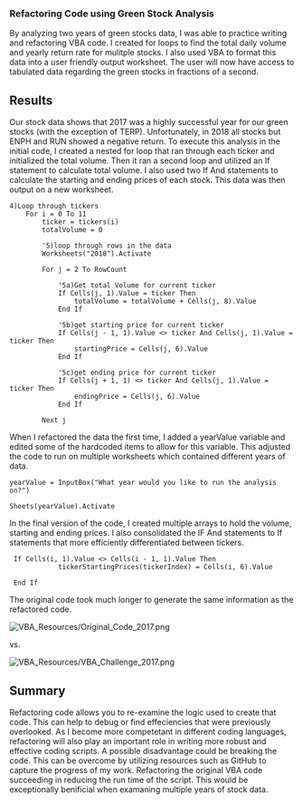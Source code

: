 ### Refactoring Code using Green Stock Analysis
By analyzing two years of green stocks data, I was able to practice writing and refactoring VBA code.  I created for loops to find the total daily volume and yearly return rate for mulitple stocks.  I also used VBA to format this data into a user friendly output worksheet.  The user will now have access to tabulated data regarding the green stocks in fractions of a second.  
## Results
Our stock data shows that 2017 was a highly successful year for our green stocks (with the exception of TERP). Unfortunately, in 2018 all stocks but ENPH and RUN showed a negative return. To execute this analysis in the initial code, I created a nested for loop that ran through each ticker and initialized the total volume.  Then it ran a second loop and utilized an If statement to calculate total volume. I also used two If And statements to calculate the starting and ending prices of each stock. This data was then output on a new worksheet. 
```
4)Loop through tickers
    For i = 0 To 11
        ticker = tickers(i)
        totalVolume = 0
        
        '5)loop through rows in the data
        Worksheets("2018").Activate
        
        For j = 2 To RowCount
        
            '5a)Get total Volume for current ticker
            If Cells(j, 1).Value = ticker Then
                totalVolume = totalVolume + Cells(j, 8).Value
            End If
            
            '5b)get starting price for current ticker
            If Cells(j - 1, 1).Value <> ticker And Cells(j, 1).Value = ticker Then
                startingPrice = Cells(j, 6).Value
            End If
            
            '5c)get ending price for current ticker
            If Cells(j + 1, 1) <> ticker And Cells(j, 1).Value = ticker Then
                endingPrice = Cells(j, 6).Value
            End If
            
        Next j
 ```
 
When I refactored the data the first time, I added a yearValue variable and edited some of the hardcoded items to allow for this variable. This adjusted the code to run on multiple worksheets which contained different years of data. 
```
yearValue = InputBox("What year would you like to run the analysis on?")

Sheets(yearValue).Activate
```
In the final version of the code, I created multiple arrays to hold the volume, starting and ending prices.  I also consolidated the IF And statements to If statements that more efficiently differentiated between tickers.
```
 If Cells(i, 1).Value <> Cells(i - 1, 1).Value Then
            tickerStartingPrices(tickerIndex) = Cells(i, 6).Value
            
 End If
 ```
 
 The original code took much longer to generate the same information as the refactored code.
 
 
 ![VBA_Resources/Original_Code_2017.png](https://github.com/lindseyasterman/stock-analysis/commit/b9e617a817f17dad56dd099c9ed1ccc2e14b174b#diff-00a989b757f76fbf5e0cc24e358ce374d804ca7f3ce15817e3d02bca2d023d2e)

 vs.
 
 ![VBA_Resources/VBA_Challenge_2017.png](https://github.com/lindseyasterman/stock-analysis/commit/b9e617a817f17dad56dd099c9ed1ccc2e14b174b#diff-8407a4d44ed1ecde4e78b94d6cc425b4347267d258a0a8b51957c0303717d955)
 
 ## Summary
  Refactoring code allows you to re-examine the logic used to create that code.  This can help to debug or find effeciencies that were previously overlooked. As I become more competetant in different coding languages, refactoring will also play an important role in writing more robust and effective coding scripts. A possible disadvantage could be breaking the code.  This can be overcome by utilizing resources such as GitHub to capture the progress of my work.
  Refactoring the original VBA code succeeding in reducing the run time of the script. This would be exceptionally benificial when examaning multiple years of stock data.  
